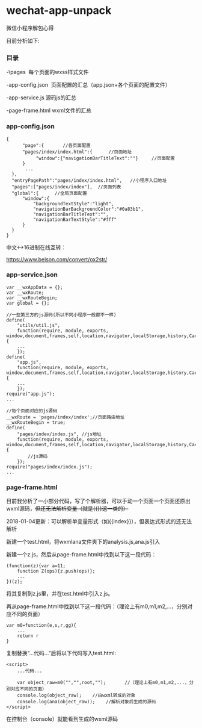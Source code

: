 # wechat-app-unpack
微信小程序解包心得

目前分析如下:

### 目录

-\pages  每个页面的wxss样式文件

-app-config.json  页面配置的汇总（app.json+各个页面的配置文件）

-app-service.js 源码js的汇总

-page-frame.html  wxml文件的汇总

### app-config.json

    {
          "page":{       //各页面配置
          "pages/index/index.html":{      //页面地址
               "window":{"navigationBarTitleText":""}     //页面配置
          }
           ...
      },
      "entryPagePath":"pages/index/index.html",   //小程序入口地址
      "pages":["pages/index/index"],  //页面列表
      "global":{      //全局页面配置
          "window":{
              "backgroundTextStyle":"light",
              "navigationBarBackgroundColor":"#0a83b1",
              "navigationBarTitleText":"",
              "navigationBarTextStyle":"#fff"
          }
      }
    }

中文<->16进制在线互转：

https://www.bejson.com/convert/ox2str/

### app-service.json

    var __wxAppData = {};
    var __wxRoute;
    var __wxRouteBegin;
    var global = {};

    //一些第三方的js源码(所以不同小程序一般都不一样)
    define(
        "utils/util.js", 
        function(require, module, exports, window,document,frames,self,location,navigator,localStorage,history,Caches,screen,alert,confirm,prompt,XMLHttpRequest,WebSocket,Reporter,webkit,WeixinJSCore){
        ...
        });
    define(
        "app.js", 
        function(require, module, exports, window,document,frames,self,location,navigator,localStorage,history,Caches,screen,alert,confirm,prompt,XMLHttpRequest,WebSocket,Reporter,webkit,WeixinJSCore){
        ...
        });
    require("app.js");
    ...

    //每个页面对应的js源码
    __wxRoute = 'pages/index/index';//页面路由地址
    __wxRouteBegin = true; 
    define(
        "pages/index/index.js", //js地址
        function(require, module, exports, window,document,frames,self,location,navigator,localStorage,history,Caches,screen,alert,confirm,prompt,XMLHttpRequest,WebSocket,Reporter,webkit,WeixinJSCore){
            //js源码
        });
    require("pages/index/index.js");
    ...

### page-frame.html

目前我分析了一小部分代码，写了个解析器，可以手动一个页面一个页面还原出wxml源码，~~但还无法解析变量（就是{{}}这一类的）~~

2018-01-04更新：可以解析单变量形式（如{{index}}），但表达式形式的还无法解析

新建一个test.html，将wxmlana文件夹下的analysis.js,ana.js引入

新建一个z.js，然后从page-frame.html中找到以下这一段代码：

    (function(z){var a=11;
        function Z(ops){z.push(ops)};
        ...
    })(z);

将其复制到z.js里，并在test.html中引入z.js。

再从page-frame.html中找到以下这一段代码：（理论上有m0,m1,m2,...，分别对应不同的页面）

    var m0=function(e,s,r,gg){
        ...
        return r
    }

复制替换“...代码...”后将以下代码写入test.html:

    <script>
        ...代码...
        
        var object_raw=m0("","",root,"");       //（理论上有m0,m1,m2,...，分别对应不同的页面）
        console.log(object_raw);    //由wxml转成的对象
        console.log(ana(object_raw));    //解析对象后生成的源码
    </script>

在控制台（console）就能看到生成的wxml源码
